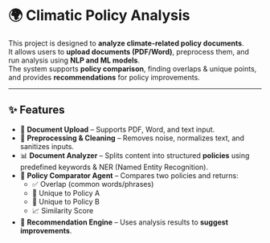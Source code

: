 # 🌍 Climatic Policy Analysis

This project is designed to **analyze climate-related policy documents**.  
It allows users to **upload documents (PDF/Word)**, preprocess them, and run analysis using **NLP and ML models**.  
The system supports **policy comparison**, finding overlaps & unique points, and provides **recommendations** for policy improvements.

---

## ✨ Features

- 📂 **Document Upload** – Supports PDF, Word, and text input.  
- 🧹 **Preprocessing & Cleaning** – Removes noise, normalizes text, and sanitizes inputs.  
- 📊 **Document Analyzer** – Splits content into structured **policies** using predefined keywords & NER (Named Entity Recognition).  
- 🤝 **Policy Comparator Agent** – Compares two policies and returns:
  - ✅ Overlap (common words/phrases)  
  - 🔹 Unique to Policy A  
  - 🔸 Unique to Policy B  
  - 📈 Similarity Score  
- 🎯 **Recommendation Engine** – Uses analysis results to **suggest improvements**.  



